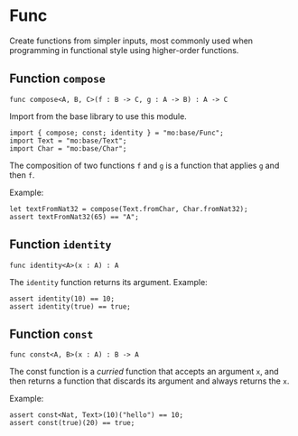 # Func
Create functions from simpler inputs, most commonly used when programming in functional style using higher-order functions.

## Function `compose`
``` motoko no-repl
func compose<A, B, C>(f : B -> C, g : A -> B) : A -> C
```

Import from the base library to use this module.

```motoko name=import
import { compose; const; identity } = "mo:base/Func";
import Text = "mo:base/Text";
import Char = "mo:base/Char";
```
The composition of two functions `f` and `g` is a function that applies `g` and then `f`.

Example:
```motoko include=import
let textFromNat32 = compose(Text.fromChar, Char.fromNat32);
assert textFromNat32(65) == "A";
```

## Function `identity`
``` motoko no-repl
func identity<A>(x : A) : A
```

The `identity` function returns its argument.
Example:
```motoko include=import
assert identity(10) == 10;
assert identity(true) == true;
```

## Function `const`
``` motoko no-repl
func const<A, B>(x : A) : B -> A
```

The const function is a _curried_ function that accepts an argument `x`,
and then returns a function that discards its argument and always returns
the `x`.

Example:
```motoko include=import
assert const<Nat, Text>(10)("hello") == 10;
assert const(true)(20) == true;
```
